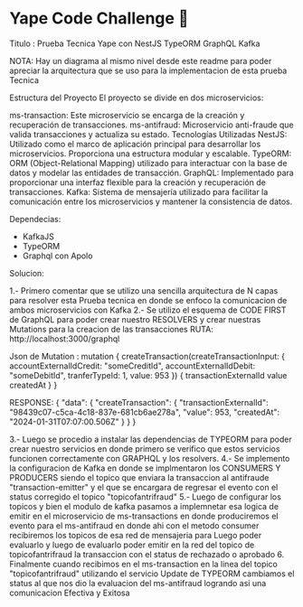 # Yape Code Challenge :rocket:

Titulo : Prueba Tecnica Yape con NestJS TypeORM GraphQL Kafka 

NOTA: Hay un diagrama al mismo nivel desde este readme para poder apreciar la arquitectura que se uso para la implementacion de esta prueba Tecnica


Estructura del Proyecto
El proyecto se divide en dos microservicios:

ms-transaction: Este microservicio se encarga de la creación y recuperación de transacciones.
ms-antifraud: Microservicio anti-fraude que valida transacciones y actualiza su estado.
Tecnologías Utilizadas
NestJS: Utilizado como el marco de aplicación principal para desarrollar los microservicios. Proporciona una estructura modular y escalable.
TypeORM: ORM (Object-Relational Mapping) utilizado para interactuar con la base de datos y modelar las entidades de transacción.
GraphQL: Implementado para proporcionar una interfaz flexible para la creación y recuperación de transacciones.
Kafka: Sistema de mensajería utilizado para facilitar la comunicación entre los microservicios y mantener la consistencia de datos.


Dependecias: 
- KafkaJS
- TypeORM
- Graphql con Apolo

Solucion:

1.- Primero comentar que se utilizo una sencilla arquitectura de N capas para resolver esta Prueba tecnica en donde se enfoco la comunicacion de ambos microservicios con Kafka
2.- Se utilizo el esquema de CODE FIRST de GraphQL para poder crear nuestro RESOLVERS y crear nuestras Mutations para la creacion de las transacciones 
RUTA: http://localhost:3000/graphql

Json de Mutation :
mutation {
  createTransaction(createTransactionInput: {
    accountExternalIdCredit: "someCreditId",
    accountExternalIdDebit: "someDebitId",
    tranferTypeId: 1,
    value: 953
  }) {
    transactionExternalId
    value
    createdAt
  }
}

RESPONSE: {
  "data": {
    "createTransaction": {
      "transactionExternalId": "98439c07-c5ca-4c18-837e-681cb6ae278a",
      "value": 953,
      "createdAt": "2024-01-31T07:07:00.506Z"
    }
  }
}

3.- Luego se procedio a instalar las dependencias de TYPEORM para poder crear nuestro servicios en donde primero se verifico que estos servicios funcionen correctamente con GRAPHQL y los resolvers.
4.- Se implemento la configuracion de Kafka en donde se implmentaron los CONSUMERS Y PRODUCERS siendo el topico que enviara la transaccion al antifraude "transaction-emitter" y el que se encargara de regresar el evento con el status corregido el topico "topicofantrifraud"
5.- Luego de configurar los topicos y bien el modulo de kafka pasamos a implemnetar esa logica de emitir en el microservicio de ms-transactions en donde produciremos el evento para el ms-antifraud en donde ahi con el metodo consumer recibiremos los topicos de esa red de mensajeria para Luego
poder evaluarlo y luego de evaluarlo poder emitir en la red del topico de topicofantrifraud la transaccion con el status de rechazado o aprobado
6. Finalmente cuando recibimos en el ms-transaction en la linea del topico "topicofantrifraud" utilizando el servicio Update de TYPEORM cambiamos el status al que nos dio la evaluacion del ms-antifraud logrando asi una comunicacion Efectiva y Exitosa
